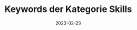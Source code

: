 ---
title: Keywords der Kategorie Skills
info: Stepstone Ausschreibungen Medieninformatik
date: 2023-02-23
urlRohdaten: https://www.icloud.com/numbers/081c88uajx_jMSe1xn_mRyAiQ#stellenausschreibungen
urlVisualisation: https://voyant-tools.org/?corpus=e7ea7c8b73db5f3e0b8ff3e9db5f95ab&panels=cirrus,reader,trends,summary,contexts
size: 70
layout: image.11ty.js
---